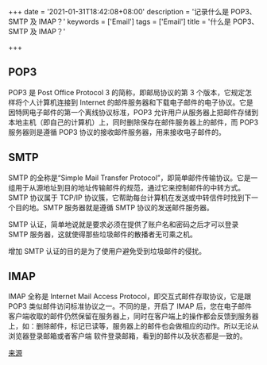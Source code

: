 +++
date = '2021-01-31T18:42:08+08:00'
description = '记录什么是 POP3、SMTP 及 IMAP？'
keywords = ['Email']
tags = ['Email']
title = '什么是 POP3、SMTP 及 IMAP？'

+++

## POP3

POP3 是 Post Office Protocol 3 的简称，即邮局协议的第 3 个版本，它规定怎样将个人计算机连接到 Internet 的邮件服务器和下载电子邮件的电子协议。它是因特网电子邮件的第一个离线协议标准，POP3 允许用户从服务器上把邮件存储到本地主机（即自己的计算机）上，同时删除保存在邮件服务器上的邮件，而 POP3 服务器则是遵循 POP3 协议的接收邮件服务器，用来接收电子邮件的。

## SMTP

SMTP 的全称是“Simple Mail Transfer Protocol”，即简单邮件传输协议。它是一组用于从源地址到目的地址传输邮件的规范，通过它来控制邮件的中转方式。SMTP 协议属于 TCP/IP 协议簇，它帮助每台计算机在发送或中转信件时找到下一个目的地。SMTP 服务器就是遵循 SMTP 协议的发送邮件服务器。

SMTP 认证，简单地说就是要求必须在提供了账户名和密码之后才可以登录 SMTP 服务器，这就使得那些垃圾邮件的散播者无可乘之机。

增加 SMTP 认证的目的是为了使用户避免受到垃圾邮件的侵扰。

## IMAP

IMAP 全称是 Internet Mail Access Protocol，即交互式邮件存取协议，它是跟 POP3 类似邮件访问标准协议之一。不同的是，开启了 IMAP 后，您在电子邮件客户端收取的邮件仍然保留在服务器上，同时在客户端上的操作都会反馈到服务器上，如：删除邮件，标记已读等，服务器上的邮件也会做相应的动作。所以无论从浏览器登录邮箱或者客户端 软件登录邮箱，看到的邮件以及状态都是一致的。

[来源](https://help.mail.163.com/faqDetail.do?code=d7a5dc8471cd0c0e8b4b8f4f8e49998b374173cfe9171305fa1ce630d7f67ac21b87735d7227c217)
